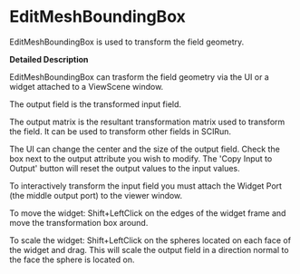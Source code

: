 # EditMeshBoundingBox

EditMeshBoundingBox is used to transform the field geometry.

**Detailed Description**

EditMeshBoundingBox can trasform the field geometry via the UI or a widget attached to a ViewScene window.

The output field is the transformed input field.

The output matrix is the resultant transformation matrix used to transform the field. It can be used to transform other fields in SCIRun.

The UI can change the center and the size of the output field. Check the box next to the output attribute you wish to modify. The 'Copy Input to Output' button will reset the output values to the input values.

To interactively transform the input field you must attach the Widget Port (the middle output port) to the viewer window.

To move the widget: Shift+LeftClick on the edges of the widget frame and move the transformation box around.

To scale the widget: Shift+LeftClick on the spheres located on each face of the widget and drag. This will scale the output field in a direction normal to the face the sphere is located on.
